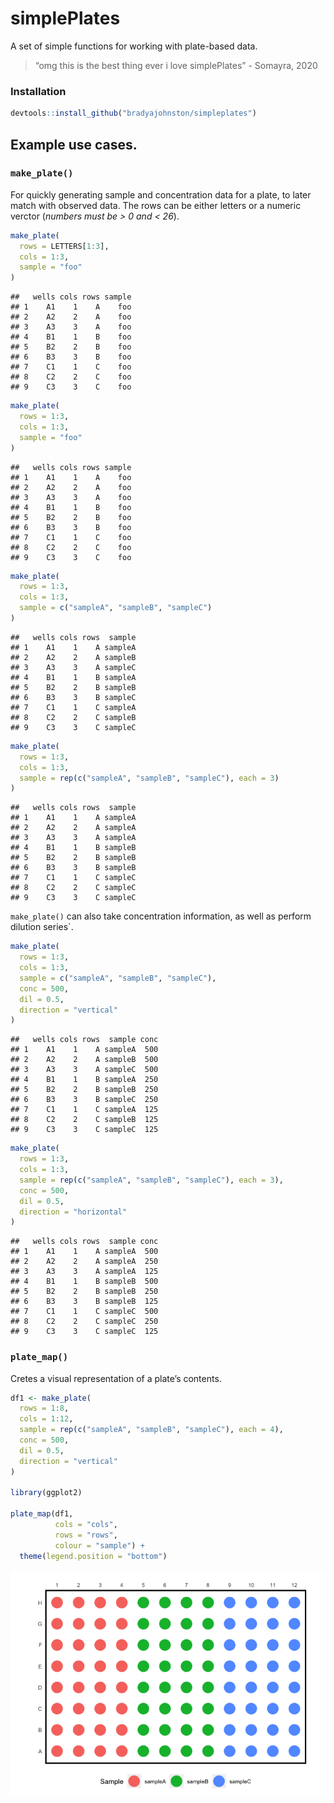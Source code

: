 simplePlates
================

A set of simple functions for working with plate-based data.

> “omg this is the best thing ever i love simplePlates” - Somayra, 2020

### Installation

``` r
devtools::install_github("bradyajohnston/simpleplates")
```

## Example use cases.

### `make_plate()`

For quickly generating sample and concentration data for a plate, to
later match with observed data. The rows can be either letters or a
numeric verctor (*numbers must be &gt; 0 and &lt; 26*).

``` r
make_plate(
  rows = LETTERS[1:3], 
  cols = 1:3, 
  sample = "foo"
)
```

    ##   wells cols rows sample
    ## 1    A1    1    A    foo
    ## 2    A2    2    A    foo
    ## 3    A3    3    A    foo
    ## 4    B1    1    B    foo
    ## 5    B2    2    B    foo
    ## 6    B3    3    B    foo
    ## 7    C1    1    C    foo
    ## 8    C2    2    C    foo
    ## 9    C3    3    C    foo

``` r
make_plate(
  rows = 1:3, 
  cols = 1:3, 
  sample = "foo"
)
```

    ##   wells cols rows sample
    ## 1    A1    1    A    foo
    ## 2    A2    2    A    foo
    ## 3    A3    3    A    foo
    ## 4    B1    1    B    foo
    ## 5    B2    2    B    foo
    ## 6    B3    3    B    foo
    ## 7    C1    1    C    foo
    ## 8    C2    2    C    foo
    ## 9    C3    3    C    foo

``` r
make_plate(
  rows = 1:3, 
  cols = 1:3, 
  sample = c("sampleA", "sampleB", "sampleC")
)
```

    ##   wells cols rows  sample
    ## 1    A1    1    A sampleA
    ## 2    A2    2    A sampleB
    ## 3    A3    3    A sampleC
    ## 4    B1    1    B sampleA
    ## 5    B2    2    B sampleB
    ## 6    B3    3    B sampleC
    ## 7    C1    1    C sampleA
    ## 8    C2    2    C sampleB
    ## 9    C3    3    C sampleC

``` r
make_plate(
  rows = 1:3, 
  cols = 1:3, 
  sample = rep(c("sampleA", "sampleB", "sampleC"), each = 3)
)
```

    ##   wells cols rows  sample
    ## 1    A1    1    A sampleA
    ## 2    A2    2    A sampleA
    ## 3    A3    3    A sampleA
    ## 4    B1    1    B sampleB
    ## 5    B2    2    B sampleB
    ## 6    B3    3    B sampleB
    ## 7    C1    1    C sampleC
    ## 8    C2    2    C sampleC
    ## 9    C3    3    C sampleC

`make_plate()` can also take concentration information, as well as
perform dilution series\`.

``` r
make_plate(
  rows = 1:3, 
  cols = 1:3, 
  sample = c("sampleA", "sampleB", "sampleC"), 
  conc = 500, 
  dil = 0.5, 
  direction = "vertical"
)
```

    ##   wells cols rows  sample conc
    ## 1    A1    1    A sampleA  500
    ## 2    A2    2    A sampleB  500
    ## 3    A3    3    A sampleC  500
    ## 4    B1    1    B sampleA  250
    ## 5    B2    2    B sampleB  250
    ## 6    B3    3    B sampleC  250
    ## 7    C1    1    C sampleA  125
    ## 8    C2    2    C sampleB  125
    ## 9    C3    3    C sampleC  125

``` r
make_plate(
  rows = 1:3, 
  cols = 1:3, 
  sample = rep(c("sampleA", "sampleB", "sampleC"), each = 3),
  conc = 500, 
  dil = 0.5, 
  direction = "horizontal"
)
```

    ##   wells cols rows  sample conc
    ## 1    A1    1    A sampleA  500
    ## 2    A2    2    A sampleA  250
    ## 3    A3    3    A sampleA  125
    ## 4    B1    1    B sampleB  500
    ## 5    B2    2    B sampleB  250
    ## 6    B3    3    B sampleB  125
    ## 7    C1    1    C sampleC  500
    ## 8    C2    2    C sampleC  250
    ## 9    C3    3    C sampleC  125

### `plate_map()`

Cretes a visual representation of a plate’s contents.

``` r
df1 <- make_plate(
  rows = 1:8,
  cols = 1:12,
  sample = rep(c("sampleA", "sampleB", "sampleC"), each = 4),
  conc = 500,
  dil = 0.5,
  direction = "vertical"
)

library(ggplot2)

plate_map(df1, 
          cols = "cols", 
          rows = "rows", 
          colour = "sample") + 
  theme(legend.position = "bottom")
```

![](README_files/figure-gfm/unnamed-chunk-5-1.png)<!-- -->
